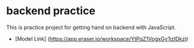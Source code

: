# backend practice 
This is practice project for getting hand on backend with JavaScript.
- [Model Link] (https://app.eraser.io/workspace/YtPqZ1VogxGy1jzIDkzj)
